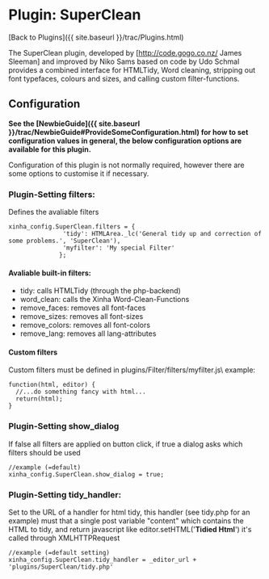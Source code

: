 # Plugin: SuperClean

[Back to Plugins]({{ site.baseurl }}/trac/Plugins.html)

The SuperClean plugin, developed by [http://code.gogo.co.nz/ James Sleeman] and improved by Niko Sams based on code by Udo Schmal provides a combined interface for HTMLTidy, Word cleaning, stripping out font typefaces, colours and sizes, and calling custom filter-functions.

## Configuration

**See the [NewbieGuide]({{ site.baseurl }}/trac/NewbieGuide#ProvideSomeConfiguration.html) for how to set configuration values in general, the below configuration options are available for this plugin.**

Configuration of this plugin is not normally required, however there are some options to customise it if necessary.

### Plugin-Setting filters:
Defines the avaliable filters

```
xinha_config.SuperClean.filters = {
               'tidy': HTMLArea._lc('General tidy up and correction of some problems.', 'SuperClean'),
               'myfilter': 'My special Filter'
              };
```


#### Avaliable built-in filters:
 * tidy: calls HTMLTidy (through the php-backend)
 * word_clean: calls the Xinha Word-Clean-Functions
 * remove_faces: removes all font-faces
 * remove_sizes: removes all font-sizes
 * remove_colors: removes all font-colors
 * remove_lang: removes all lang-attributes

#### Custom filters
Custom filters must be defined in plugins/Filter/filters/myfilter.js\\
example:

```
function(html, editor) {
  //...do something fancy with html...
  return(html);
}
```



### Plugin-Setting show_dialog
If false all filters are applied on button click, if true a dialog asks which filters should be used

```
//example (=default)
xinha_config.SuperClean.show_dialog = true;
```


### Plugin-Setting tidy_handler:
Set to the URL of a handler for html tidy, this handler (see tidy.php for an example) must that a single post variable "content" which contains the HTML to tidy, and return javascript like editor.setHTML('<strong>Tidied Html</strong>')
it's called through XMLHTTPRequest

```
//example (=default setting)
xinha_config.SuperClean.tidy_handler = _editor_url + 'plugins/SuperClean/tidy.php'
```


